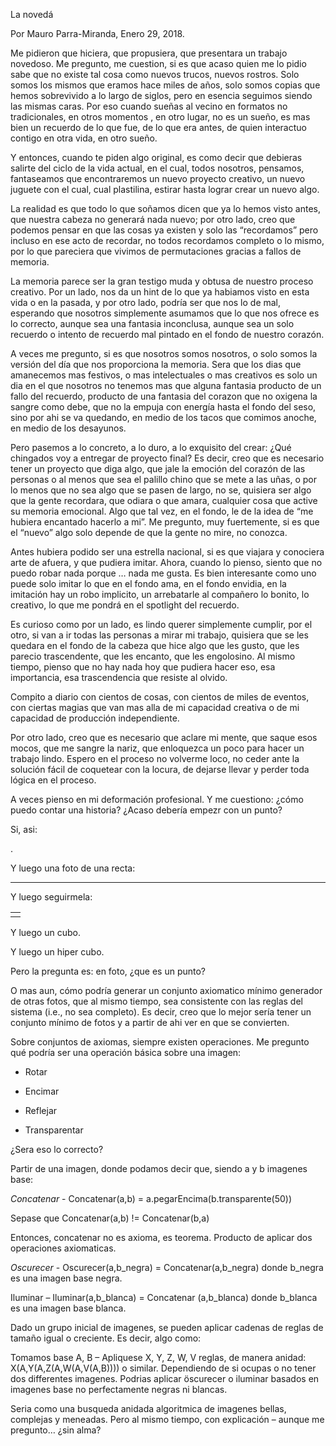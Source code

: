La novedá

Por Mauro Parra-Miranda, Enero 29, 2018.

Me pidieron que hiciera, que propusiera, que presentara un trabajo
novedoso. Me pregunto, me cuestion, si es que acaso quien me lo pidio
sabe que no existe tal cosa como nuevos trucos, nuevos rostros. Solo
somos los mismos que eramos hace miles de años, solo somos copias que
hemos sobrevivido a lo largo de siglos, pero en esencia seguimos siendo
las mismas caras. Por eso cuando sueñas al vecino en formatos no
tradicionales, en otros momentos , en otro lugar, no es un sueño, es mas
bien un recuerdo de lo que fue, de lo que era antes, de quien interactuo
contigo en otra vida, en otro sueño.

Y entonces, cuando te piden algo original, es como decir que debieras
salirte del ciclo de la vida actual, en el cual, todos nosotros,
pensamos, fantaseamos que encontraremos un nuevo proyecto creativo, un
nuevo juguete con el cual, cual plastilina, estirar hasta lograr crear
un nuevo algo.

La realidad es que todo lo que soñamos dicen que ya lo hemos visto
antes, que nuestra cabeza no generará nada nuevo; por otro lado, creo
que podemos pensar en que las cosas ya existen y solo las “recordamos”
pero incluso en ese acto de recordar, no todos recordamos completo o lo
mismo, por lo que pareciera que vivimos de permutaciones gracias a
fallos de memoria.

La memoria parece ser la gran testigo muda y obtusa de nuestro proceso
creativo. Por un lado, nos da un hint de lo que ya habiamos visto en
esta vida o en la pasada, y por otro lado, podría ser que nos lo de mal,
esperando que nosotros simplemente asumamos que lo que nos ofrece es lo
correcto, aunque sea una fantasia inconclusa, aunque sea un solo
recuerdo o intento de recuerdo mal pintado en el fondo de nuestro
corazón.

A veces me pregunto, si es que nosotros somos nosotros, o solo somos la
versión del día que nos proporciona la memoria. Sera que los dias que
amanecemos mas festivos, o mas intelectuales o mas creativos es solo un
dia en el que nosotros no tenemos mas que alguna fantasia producto de un
fallo del recuerdo, producto de una fantasia del corazon que no oxigena
la sangre como debe, que no la empuja con energía hasta el fondo del
seso, sino por ahi se va quedando, en medio de los tacos que comimos
anoche, en medio de los desayunos.

Pero pasemos a lo concreto, a lo duro, a lo exquisito del crear: ¿Qué
chingados voy a entregar de proyecto final? Es decir, creo que es
necesario tener un proyecto que diga algo, que jale la emoción del
corazón de las personas o al menos que sea el palillo chino que se mete
a las uñas, o por lo menos que no sea algo que se pasen de largo, no se,
quisiera ser algo que la gente recordara, que odiara o que amara,
cualquier cosa que active su memoria emocional. Algo que tal vez, en el
fondo, le de la idea de “me hubiera encantado hacerlo a mi”. Me
pregunto, muy fuertemente, si es que el “nuevo” algo solo depende de que
la gente no mire, no conozca.

Antes hubiera podido ser una estrella nacional, si es que viajara y
conociera arte de afuera, y que pudiera imitar. Ahora, cuando lo pienso,
siento que no puedo robar nada porque … nada me gusta. Es bien
interesante como uno puede solo imitar lo que en el fondo ama, en el
fondo envidia, en la imitación hay un robo implicito, un arrebatarle al
compañero lo bonito, lo creativo, lo que me pondrá en el spotlight del
recuerdo.

Es curioso como por un lado, es lindo querer simplemente cumplir, por el
otro, si van a ir todas las personas a mirar mi trabajo, quisiera que se
les quedara en el fondo de la cabeza que hice algo que les gusto, que
les parecio trascendente, que les encanto, que les engolosino. Al mismo
tiempo, pienso que no hay nada hoy que pudiera hacer eso, esa
importancia, esa trascendencia que resiste al olvido.

Compito a diario con cientos de cosas, con cientos de miles de eventos,
con ciertas magias que van mas alla de mi capacidad creativa o de mi
capacidad de producción independiente.

Por otro lado, creo que es necesario que aclare mi mente, que saque esos
mocos, que me sangre la nariz, que enloquezca un poco para hacer un
trabajo lindo. Espero en el proceso no volverme loco, no ceder ante la
solución fácil de coquetear con la locura, de dejarse llevar y perder
toda lógica en el proceso.

A veces pienso en mi deformación profesional. Y me cuestiono: ¿cómo
puedo contar una historia? ¿Acaso debería empezr con un punto?

Si, asi:

.

Y luego una foto de una recta:

----------------------------------------------------

Y luego seguirmela:

|     |
|-----|
|     |

Y luego un cubo.

Y luego un hiper cubo.

Pero la pregunta es: en foto, ¿que es un punto?

O mas aun, cómo podría generar un conjunto axiomatico mínimo generador
de otras fotos, que al mismo tiempo, sea consistente con las reglas del
sistema (i.e., no sea completo). Es decir, creo que lo mejor sería tener
un conjunto mínimo de fotos y a partir de ahi ver en que se convierten.

Sobre conjuntos de axiomas, siempre existen operaciones. Me pregunto qué
podría ser una operación básica sobre una imagen:

-   Rotar

-   Encimar

-   Reflejar

-   Transparentar

¿Sera eso lo correcto?

Partir de una imagen, donde podamos decir que, siendo a y b imagenes
base:

*Concatenar* - Concatenar(a,b) = a.pegarEncima(b.transparente(50))

Sepase que Concatenar(a,b) != Concatenar(b,a)

Entonces, concatenar no es axioma, es teorema. Producto de aplicar dos
operaciones axiomaticas.

*Oscurecer* - Oscurecer(a,b\_negra) = Concatenar(a,b\_negra) donde
b\_negra es una imagen base negra.

Iluminar – Iluminar(a,b\_blanca) = Concatenar (a,b\_blanca) donde
b\_blanca es una imagen base blanca.

Dado un grupo inicial de imagenes, se pueden aplicar cadenas de reglas
de tamaño igual o creciente. Es decir, algo como:

Tomamos base A, B – Apliquese X, Y, Z, W, V reglas, de manera anidad:
X(A,Y(A,Z(A,W(A,V(A,B)))) o similar. Dependiendo de si ocupas o no tener
dos differentes imagenes. Podrias aplicar öscurecer o iluminar basados
en imagenes base no perfectamente negras ni blancas.

Seria como una busqueda anidada algoritmica de imagenes bellas,
complejas y meneadas. Pero al mismo tiempo, con explicación – aunque me
pregunto… ¿sin alma?